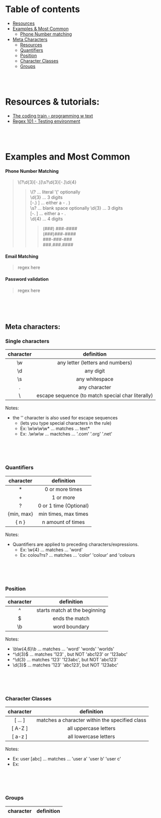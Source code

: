 # Table of contents
* [Resources](#resources--tutorials)
* [Examples & Most Common](#examples-and-most-common)
   * [Phone Number matching](#phone-number-matching)
* [Meta Characters](#meta-characters)
   * [Resources](#single-characters)
   * [Quantifiers](#quantifiers)
   * [Position](#position)
   * [Character Classes](#character-classes)
   * [Groups](#groups)

<br>
<br>

# Resources & tutorials:
* [The coding train - programming w text](https://youtube.com/playlist?list=PLRqwX-V7Uu6YEypLuls7iidwHMdCM6o2w)
* [Regex 101 - Testing environment](https://regex101.com/)

<br>
<br>

# Examples and Most Common
#### Phone Number Matching
> \\(?\d{3}[-.)]\s?\d{3}[-.]\d{4}
> > \\(? ... literal '(' optionally <br>
> > \d{3} ... 3 digits <br>
> > [-.) ] ... either a - . ) <br>
> > \s? ... blank space optionally
> > \d{3} ... 3 digits <br>
> > [-. ] ... either a - .  <br>
> > \d{4} ... 4 digits <br>
> > > (###) ###-#### <br>
> > > (###)###-#### <br>
> > > ###-###-### <br>
> > > ###.###.#### <br>

#### Email Matching
> regex here

#### Password validation
> regex here

<br>
<br>
<br>

## Meta characters:
### Single characters
character |  definition
:----------:|:-------------:
   \w   |  any letter (letters and numbers) 
   \d   |  any digit
   \s   | any whitespace
   .    |  any character
   \    | escape sequence (to match special char literally)
 
 Notes:
 - the '\' character is also used for escape sequences 
   - (lets you type special characters in the rule) 
   - Ex: \w\w\w\w\*  ... matches ... text*
   - Ex: \.\w\w\w  ... mactches ... '.com' '.org' '.net'
 
<br>
<br>
<br>
 
### Quantifiers
character |  definition  
:----------:|:-------------:
   \*    |  0 or more times 
   \+    |  1 or more
   \?    |  0 or 1 time (Optional)
 {min, max}    |  min times, max times
  { n }  |  n amount of times

Notes:
- Quantifiers are applied to preceding characters/expressions. 
   - Ex: \w{4}  ... matches ... 'word'
   - Ex: colou?rs?  ... matches ... 'color' 'colour' and 'colours
 
<br>
<br>
<br>
 
### Position
character |  definition  
:----------:|:-------------:
   ^     |  starts match at the beginning
   $     |  ends the match 
   \b    |  word boundary

Notes:
- \b\w{4,6}\b ... matches ... 'word' 'words' 'worlds'
- ^\d{3}$ ... matches '123' , but NOT 'abc123' or '123abc'
- ^\d{3} ... matches '123' '123abc', but NOT 'abc123'
- \d{3}$ ... matches '123' 'abc123', but NOT '123abc'

<br>
<br>
<br>

### Character Classes
character |  definition  
:----------:|:-------------:
   [ ... ]  | matches a character within the specified class
   [ A-Z ]  | all uppercase letters
   [ a-z ]  | all lowercase letters
   
   
Notes:
   - Ex: user [abc] ... matches ... 'user a' 'user b' 'user c'
   - Ex: 

<br>
<br>
<br>

### Groups
character |  definition  
:----------:|:-------------:

